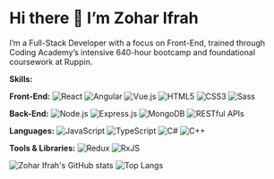 # Hi there 👋 I’m Zohar Ifrah

I’m a Full-Stack Developer with a focus on Front-End, trained through Coding Academy’s intensive 640-hour bootcamp and foundational coursework at Ruppin.

**Skills:**

**Front-End:**
![React](https://img.shields.io/badge/React-20232A?style=flat&logo=react&logoColor=61DAFB)
![Angular](https://img.shields.io/badge/Angular-DD0031?style=flat&logo=angular&logoColor=white)
![Vue.js](https://img.shields.io/badge/Vue.js-35495E?style=flat&logo=vue.js&logoColor=4FC08D)
![HTML5](https://img.shields.io/badge/HTML5-E34F26?style=flat&logo=html5&logoColor=white)
![CSS3](https://img.shields.io/badge/CSS3-1572B6?style=flat&logo=css3&logoColor=white)
![Sass](https://img.shields.io/badge/Sass-CC6699?style=flat&logo=sass&logoColor=white)

**Back-End:**
![Node.js](https://img.shields.io/badge/Node.js-339933?style=flat&logo=nodedotjs&logoColor=white)
![Express.js](https://img.shields.io/badge/Express.js-000000?style=flat&logo=express&logoColor=white)
![MongoDB](https://img.shields.io/badge/MongoDB-47A248?style=flat&logo=mongodb&logoColor=white)
![RESTful APIs](https://img.shields.io/badge/RESTful_APIs-005571?style=flat&logo=api&logoColor=white)

**Languages:**
![JavaScript](https://img.shields.io/badge/JavaScript-F7DF1C?style=flat&logo=javascript&logoColor=black)
![TypeScript](https://img.shields.io/badge/TypeScript-3178C6?style=flat&logo=typescript&logoColor=white)
![C#](https://img.shields.io/badge/C%23-239120?style=flat&logo=csharp&logoColor=white)
![C++](https://img.shields.io/badge/C%2B%2B-F34B7F?style=flat&logo=cplusplus&logoColor=white)

**Tools & Libraries:**
![Redux](https://img.shields.io/badge/Redux-764ABC?style=flat&logo=redux&logoColor=white)
![RxJS](https://img.shields.io/badge/RxJS-00796D?style=flat&logo=rxjs&logoColor=white)

![Zohar Ifrah's GitHub stats](https://github-readme-stats.vercel.app/api?username=Zohar-Ifrah&show_icons=true&theme=radical)
![Top Langs](https://github-readme-stats.vercel.app/api/top-langs/?username=Zohar-Ifrah&layout=compact&theme=radical)
